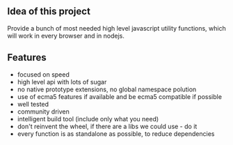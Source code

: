 ## Idea of this project

Provide a bunch of most needed high level javascript utility functions, which will work in every browser and in nodejs.

## Features

- focused on speed
- high level api with lots of sugar
- no native prototype extensions, no global namespace polution
- use of ecma5 features if available and be ecma5 compatible if possible 
- well tested
- community driven
- intelligent build tool (include only what you need)
- don't reinvent the wheel, if there are a libs we could use - do it
- every function is as standalone as possible, to reduce dependencies